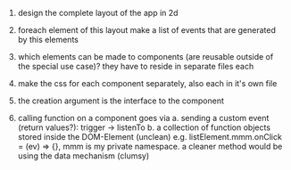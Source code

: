 1. design the complete layout of the app in 2d

2. foreach element of this layout make a list of events that are generated by this elements

3. which elements can be made to components (are reusable outside of the special use case)?
    they have to reside in separate files each

4. make the css for each component separately, also each in it's own file

5. the creation argument is the interface to the component

6. calling function on a component goes via 
    a. sending a custom event (return values?): trigger -> listenTo
    b. a collection of function objects stored inside the DOM-Element (unclean)
        e.g. listElement.mmm.onClick = (ev) => {}, mmm is my private namespace.
        a cleaner method would be using the data mechanism (clumsy)